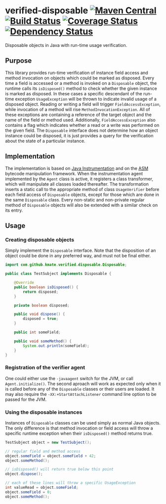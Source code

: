 # verified-disposable [![Maven Central](https://maven-badges.herokuapp.com/maven-central/com.github.kmate/verified-disposable/badge.svg)](https://maven-badges.herokuapp.com/maven-central/com.github.kmate/verified-disposable) [![Build Status](https://travis-ci.org/kmate/verified-disposable.svg?branch=master)](https://travis-ci.org/kmate/verified-disposable) [![Coverage Status](https://coveralls.io/repos/kmate/verified-disposable/badge.svg?branch=master&service=github)](https://coveralls.io/github/kmate/verified-disposable?branch=master) [![Dependency Status](https://www.versioneye.com/user/projects/5648fd9dcc00b0001c000001/badge.svg?style=flat)](https://www.versioneye.com/user/projects/5648fd9dcc00b0001c000001)
Disposable objects in Java with run-time usage verification.

## Purpose

This library provides run-time verification of instance field access and method invocation on objects which could be marked as disposed. Every time a field is accessed or a method is invoked on a `Disposable` object, the runtime calls its `isDisposed()` method to check whether the given instance is marked as disposed. In these cases a specific descendant of the run-time exception `UsageException` will be thrown to indicate invalid usage of a disposed object. Reading or writing a field will trigger `FieldAccessException`, while invocation of a method will rise `MethodInvocationException`. All of these exceptions are containing a reference of the target object and the name of the field or method used. Additionally, `FieldAccessException` also contains a flag which indicates whether a read or a write was performed on the given field. The `Disposable` interface does not determine how an object instance could be disposed, it is just provides a query for the verification about the state of a particular instance.

## Implementation

The implementation is based on [Java Instrumentation](https://docs.oracle.com/javase/8/docs/api/java/lang/instrument/package-summary.html) and on the [ASM](http://asm.ow2.org/) bytecode manipulation framework. When the instrumentation agent implemented by the `Agent` class is active, it registers a class transformer, which will manipulate all classes loaded thereafter. The transformation inserts a static call to the appropriate method of class `UsageVerifier` before each field access of `Disposable` objects, except for those which are done in the same `Disposable` class. Every non-static and non-private regular method of `Disposable` objects will also be extended with a similar check on its entry.

## Usage

### Creating disposable objects

Simply implement the `Disposable` interface. Note that the disposition of an object could be done in any preferred way, and must not be final either.

```java
import com.github.kmate.verified.disposable.Disposable;

public class TestSubject implements Disposable {

	@Override
	public boolean isDisposed() {
		return disposed;
	}	

	private boolean disposed;

	public void dispose() {
		disposed = true;
	}

	public int someField;

	public void someMethod() {
		System.out.println(someField);
	}
}
```

### Registration of the verifier agent

One could either use the `-javaagent` switch for the JVM, or call `Agent.initialize()`. The second aproach will work as expected only when it is called before any of the `Disposable` classes or their users are loaded. It may also require the `-XX:+StartAttachListener` command line option to be passed for the JVM.

### Using the disposable instances

Instances of `Disposable` classes can be used simply as normal Java objects. The only difference is that method invocation or field access will throw a specific runtime exception when their `isDisposed()` method returns true.

```java
TestSubject object = new TestSubject();

// regular field and method access
object.someField = object.someField + 42;
object.someMethod();

// isDisposed() will return true below this point
object.dispose();

// each of these lines will throw a specific UsageException
int valueRead = object.someField;
object.someField = 0;
object.someMethod();
```
